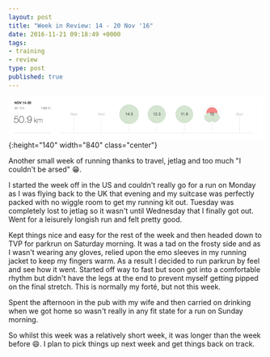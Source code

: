 ```yaml
---
layout: post
title: "Week in Review: 14 - 20 Nov '16"
date: 2016-11-21 09:18:49 +0000
tags:
- training
- review
type: post
published: true
---
```


![Week in Review: 14 - 20 Nov '16](/assets/week-in-review-14-20Nov16.png){:height="140" width="840" class="center"}

Another small week of running thanks to travel, jetlag and too much "I couldn't be arsed" 😁.

I started the week off in the US and couldn't really go for a run on Monday as I was flying back to the UK that evening and my suitcase was perfectly packed with no wiggle room to get my running kit out. Tuesday was completely lost to jetlag so it wasn't until Wednesday that I finally got out.  Went for a leisurely longish run and felt pretty good.

Kept things nice and easy for the rest of the week and then headed down to TVP for parkrun on Saturday morning.  It was a tad on the frosty side and as I wasn't wearing any gloves, relied upon the emo sleeves in my running jacket to keep my fingers warm.  As a result I decided to run parkrun by feel and see how it went.  Started off way to fast but soon got into a comfortable rhythm but didn't have the legs at the end to prevent myself getting pipped on the final stretch.  This is normally my forté, but not this week.

Spent the afternoon in the pub with my wife and then carried on drinking when we got home so wasn't really in any fit state for a run on Sunday morning.

So whilst this week was a relatively short week, it was longer than the week before 😄. I plan to pick things up next week and get things back on track.
